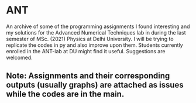 # ANT
An archive of some of the programming assignments I found interesting and my solutions for the Advanced Numerical Techniques lab in during the last semester of MSc. (2021) Physics at Delhi University. I will be trying to replicate the codes in py and also improve upon them. Students currently enrolled in the ANT-lab at DU might find it useful. Suggestions are welcomed. 
## Note: Assignments and their corresponding outputs (usually graphs) are attached as issues while the codes are in the main.
